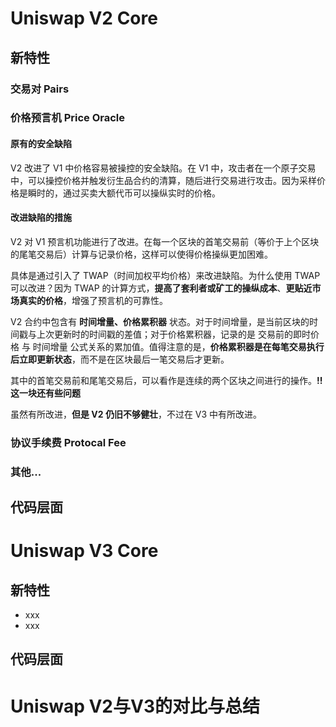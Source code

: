 # Uniswap V2 Core
## 新特性
### 交易对 Pairs
### 价格预言机 Price Oracle
#### 原有的安全缺陷
V2 改进了 V1 中价格容易被操控的安全缺陷。在 V1 中，攻击者在一个原子交易中，可以操控价格并触发衍生品合约的清算，随后进行交易进行攻击。因为采样价格是瞬时的，通过买卖大额代币可以操纵实时的价格。

#### 改进缺陷的措施
V2 对 V1 预言机功能进行了改进。在每一个区块的首笔交易前（等价于上个区块的尾笔交易后）计算与记录价格，这样可以使得价格操纵更加困难。

具体是通过引入了 TWAP（时间加权平均价格）来改进缺陷。为什么使用 TWAP 可以改进？因为 TWAP 的计算方式，**提高了套利者或矿工的操纵成本**、**更贴近市场真实的价格**，增强了预言机的可靠性。

V2 合约中包含有 **时间增量、价格累积器** 状态。对于时间增量，是当前区块的时间戳与上次更新时的时间戳的差值；对于价格累积器，记录的是 交易前的即时价格 与 时间增量 公式关系的累加值。值得注意的是，**价格累积器是在每笔交易执行后立即更新状态**，而不是在区块最后一笔交易后才更新。

其中的首笔交易前和尾笔交易后，可以看作是连续的两个区块之间进行的操作。**!!这一块还有些问题**

虽然有所改进，**但是 V2 仍旧不够健壮**，不过在 V3 中有所改进。

### 协议手续费 Protocal Fee
### 其他...

## 代码层面


# Uniswap V3 Core
## 新特性
+ xxx
+ xxx

## 代码层面

# Uniswap V2与V3的对比与总结